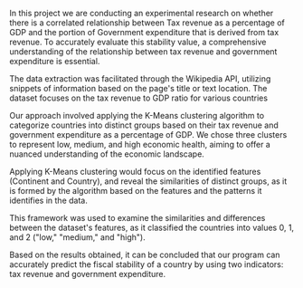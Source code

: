 In this project we are conducting an experimental research on whether there is a correlated relationship between Tax revenue as a percentage of GDP and the portion of Government expenditure that is derived from tax revenue. To accurately evaluate this stability value, a comprehensive understanding of the relationship between tax revenue and government expenditure is essential.

The data extraction was facilitated through the Wikipedia API, utilizing snippets of information based on the page's title or text location. The dataset focuses on the tax revenue to GDP ratio for various countries

Our approach involved applying the K-Means clustering algorithm to categorize countries into distinct groups based on their tax revenue and government expenditure as a percentage of GDP. We chose three clusters to represent low, medium, and high economic health, aiming to offer a nuanced understanding of the economic landscape.

Applying K-Means clustering would focus on the identified features (Continent and Country), and reveal the similarities of distinct groups, as it is formed by the algorithm based on the features and the patterns it identifies in the data. 

This framework was used to examine the similarities and differences between the dataset's features, as it classified the countries into values 0, 1, and 2 ("low," "medium," and "high").

Based on the results obtained, it can be concluded that our program can accurately predict the fiscal stability of a country by using two indicators: tax revenue and government expenditure. 
